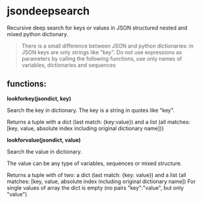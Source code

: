 # jsondeepsearch

Recursive deep search for keys or values in JSON structured nested and mixed python dictionary.

> There is a small difference between JSON and python dictionaries: in JSON keys are only strings like "key".
> Do not use expressions as parameters by calling the following functions, use only names of variables, dictionaries and sequences

## functions:

**lookforkey(jsondict, key)**

Search the key in dictionary. The key is a string in quotes like "key".

Returns a tuple with a dict (last match: {key:value}) and a list (all matches: [key, value, absolute index including original dictionary name])) 

**lookforvalue(jsondict, value)**

Search the value in dictionary.

The value can be any type of variables, sequences or mixed structure.

Returns a tuple with of two: a dict (last match: {key: value}) and a list (all matches: [key, value, absolute index including original dictionary name]) 
For single values of array the dict is empty (no pairs "key":"value", but only "value")

